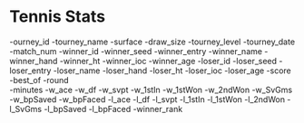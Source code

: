 # Tennis Stats

-ourney_id 
-tourney_name 
-surface 
-draw_size 
-tourney_level 
-tourney_date 
-match_num 
-winner_id 
-winner_seed 
-winner_entry 
-winner_name 
-winner_hand 
-winner_ht 
-winner_ioc 
-winner_age 
-loser_id 
-loser_seed 
-loser_entry 
-loser_name 
-loser_hand 
-loser_ht 
-loser_ioc 
-loser_age 
-score 
-best_of 
-round 	
-minutes 
-w_ace 
-w_df 
-w_svpt 
-w_1stIn 
-w_1stWon 
-w_2ndWon 
-w_SvGms 
-w_bpSaved 
-w_bpFaced 
-l_ace 
-l_df
-l_svpt 
-l_1stIn 
-l_1stWon 
-l_2ndWon 
-l_SvGms 
-l_bpSaved 
-l_bpFaced 
-winner_rank
